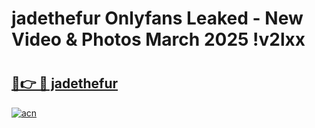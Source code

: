 # jadethefur Onlyfans Leaked - New Video & Photos March 2025 !v2lxx

# <h2><a href="https://g5pzbp.iuczelnia.edu.pl?title=jadethefur&ref=v2lxx">🔗👉 🔴 jadethefur</a></h2>

[![acn](https://github.com/user-attachments/assets/0f9c940e-d8b0-45ae-aac7-cd30a18b3e1c)](https://g5pzbp.iuczelnia.edu.pl?title=jadethefur&ref=v2lxx)


